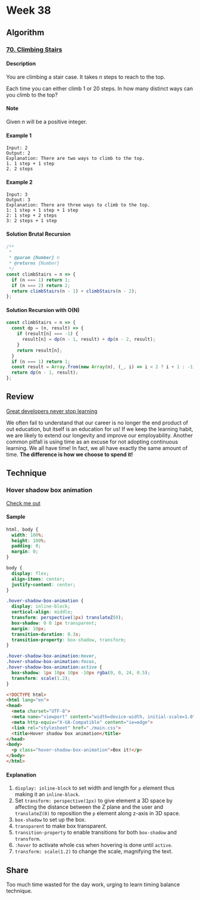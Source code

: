 # Week 38

## Algorithm

### [70. Climbing Stairs](https://leetcode.com/problems/climbing-stairs/)

#### Description

You are climbing a stair case. It takes *n* steps to reach to the top.

Each time you can either climb 1 or 20 steps. In how many distinct ways can you climb to the top?

#### Note

Given *n* will be a positive integer.

#### Example 1

```example
Input: 2
Output: 2
Explanation: There are two ways to climb to the top.
1. 1 step + 1 step
2. 2 steps
```

#### Example 2

```example
Input: 3
Output: 3
Explanation: There are three ways to climb to the top.
1: 1 step + 1 step + 1 step
2: 1 step + 2 steps
3: 2 steps + 1 step
```

#### Solution Brutal Recursion

```javascript
/**
 *
 * @param {Number} n
 * @returns {Number}
 */
const climbStairs = n => {
  if (n === 1) return 1;
  if (n === 2) return 2;
  return climbStairs(n - 1) + climbStairs(n - 2);
};
```

#### Solution Recursion with O(N)

```javascript
const climbStairs = n => {
  const dp = (n, result) => {
    if (result[n] === -1) {
      result[n] = dp(n - 1, result) + dp(n - 2, result);
    }
    return result[n];
  }
  if (n === 1) return 1;
  const result = Array.from(new Array(n), (_, i) => i < 2 ? i + 1 : -1);
  return dp(n - 1, result);
};
```

## Review
 [Great developers never stop learning](https://towardsdatascience.com/great-developers-never-stop-learning-77b9ce867eac) 

We often fail to understand that our career is no longer the end product of out education, but itself is an education for us! If we keep the learning habit, we are likely to extend our longevity and improve our employability. Another common pitfall is using time as an excuse for not adopting continuous learning. We all have time! In fact, we all have exactly the same amount of time. **The difference is how we choose to spend it!**

## Technique

### Hover shadow box animation

[Check me out](https://codepen.io/pen/)

#### Sample

```css
html, body {
  width: 100%;
  height: 100%;
  padding: 0;
  margin: 0;
}

body {
  display: flex;
  align-items: center;
  justify-content: center;
}

.hover-shadow-box-animation {
  display: inline-block;
  vertical-align: middle;
  transform: perspective(1px) translateZ(0);
  box-shadow: 0 0 1px transparent;
  margin: 10px;
  transition-duration: 0.3s;
  transition-property: box-shadow, transform;
}

.hover-shadow-box-animation:hover,
.hover-shadow-box-animation:focus,
.hover-shadow-box-animation:active {
  box-shadow: 1px 10px 10px -10px rgba(0, 0, 24, 0.5);
  transform: scale(1.2);
}
```

```html
<!DOCTYPE html>
<html lang="en">
<head>
  <meta charset="UTF-8">
  <meta name="viewport" content="width=device-width, initial-scale=1.0">
  <meta http-equiv="X-UA-Compatible" content="ie=edge">
  <link rel="stylesheet" href="./main.css">
  <title>Hover shadow box animation</title>
</head>
<body>
  <p class="hover-shadow-box-animation">Box it!</p>
</body>
</html>
```

#### Explanation

1. `display: inline-block` to set width and length for `p` element thus making it an `inline-block`.
2. Set `transform: perspective(1px)` to give element a 3D space by affecting the distance between the Z plane and the user and `translateZ(0)` to reposition the `p` element along z-axis in 3D space.
3. `box-shadow` to set up the box.
4. `transparent` to make box transparent.
5. `transition-property` to enable transitions for both `box-shadow` and `transform`.
6. `:hover` to activate whole css when hovering is done until `active`.
7. `transform: scale(1.2)` to change the scale, magnifying the text.

## Share

Too much time wasted for the day work, urging to learn timing balance technique.